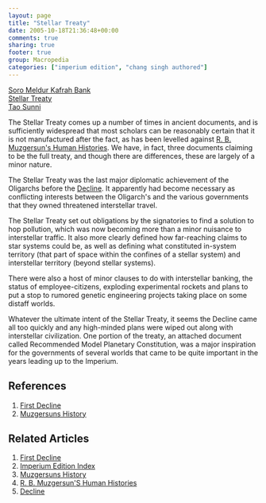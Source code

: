 ```yaml
---
layout: page
title: "Stellar Treaty"
date: 2005-10-18T21:36:48+00:00
comments: true
sharing: true
footer: true
group: Macropedia
categories: ["imperium edition", "chang singh authored"]
---
```


<div class='row'>
	<div class='col-md-4'><a href='/macropedia/soro-meldur-kafrah-bank'>Soro Meldur Kafrah Bank</a></div>
	<div class='col-md-4'><a href='/macropedia/stellar-treaty'>Stellar Treaty</a></div>
	<div class='col-md-4'><a href='/macropedia/tao-sunni'>Tao Sunni</a></div>
</div>


The Stellar Treaty comes up a number of times in ancient documents, and is sufficiently widespread that most scholars can be reasonably certain that it is not manufactured after the fact, as has been levelled against [R. B. Muzgersun's Human Histories](/macropedia/muzgersuns-history).  We have, in fact, three documents claiming to be the full treaty, and though there are differences, these are largely of a minor nature.

The Stellar Treaty was the last major diplomatic achievement of the Oligarchs before the [Decline](/chronology/first-decline).  It apparently had become necessary as conflicting interests between the Oligarch's and the various governments that they owned threatened interstellar travel.

The Stellar Treaty set out obligations by the signatories to find a solution to hop pollution, which was now becoming more than a minor nuisance to interstellar traffic.  It also more clearly defined how far-reaching claims to star systems could be, as well as defining what constituted in-system territory (that part of space within the confines of a stellar system) and interstellar territory (beyond stellar systems).

There were also a host of minor clauses to do with interstellar banking, the status of employee-citizens, exploding experimental rockets and plans to put a stop to rumored genetic engineering projects taking place on some distaff worlds.

Whatever the ultimate intent of the Stellar Treaty, it seems the Decline came all too quickly and any high-minded plans were wiped out along with interstellar civilization.  One portion of the treaty, an attached document called Recommended Model Planetary Constitution, was a major inspiration for the governments of several worlds that came to be quite important in the years leading up to the Imperium.

## References
1. [First Decline](/chronology/first-decline)
1. [Muzgersuns History](/macropedia/muzgersuns-history)

## Related Articles

1. [First Decline](/chronology/first-decline)
2. [Imperium Edition Index](/macropedia/imperium-edition-index)
3. [Muzgersuns History](/macropedia/muzgersuns-history)
4. [R. B. Muzgersun'S Human Histories](/macropedia/muzgersuns-history)
5. [Decline](/chronology/first-decline)


 
